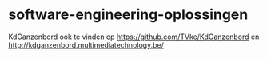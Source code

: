 # software-engineering-oplossingen

KdGanzenbord ook te vinden op https://github.com/TVke/KdGanzenbord en http://kdganzenbord.multimediatechnology.be/